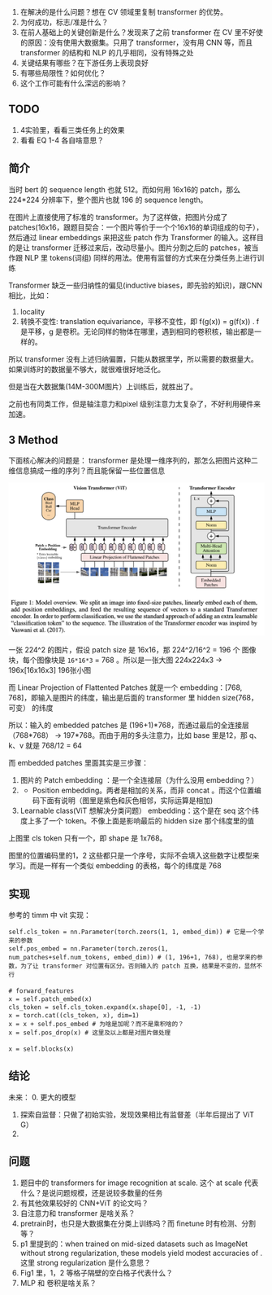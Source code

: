 1. 在解决的是什么问题？想在 CV 领域里复制 transformer 的优势。
2. 为何成功，标志/准是什么？
3. 在前人基础上的关键创新是什么？发现来了之前 transformer 在 CV 里不好使的原因：没有使用大数据集。只用了 transformer，没有用 CNN 等，而且 transformer 的结构和 NLP 的几乎相同，没有特殊之处
4. 关键结果有哪些？在下游任务上表现良好
5. 有哪些局限性？如何优化？
6. 这个工作可能有什么深远的影响？

## TODO
1. 4实验里，看看三类任务上的效果
2. 看看 EQ 1-4 各自啥意思？

## 简介
当时 bert 的 sequence length 也就 512。而如何用 16x16的 patch，那么 224*224 分辨率下，整个图片也就 196 的 sequence length。

在图片上直接使用了标准的 transformer。为了这样做，把图片分成了 patches(16x16，跟题目契合：一个图片等价于一个个16x16的单词组成的句子），然后通过 linear embeddings 来把这些 patch 作为 Transformer 的输入。这样目的是让 transformer 迁移过来后，改动尽量小。图片分割之后的 patches，被当作跟 NLP 里 tokens(词组) 同样的用法。使用有监督的方式来在分类任务上进行训练

Transformer 缺乏一些归纳性的偏见(inductive biases，即先验的知识)，跟CNN相比，比如：

1. locality
2. 转换不变性: translation equivariance，平移不变性，即 f(g(x)) = g(f(x)) . f 是平移，g 是卷积。无论同样的物体在哪里，遇到相同的卷积核，输出都是一样的。

所以 transformer 没有上述归纳偏置，只能从数据里学，所以需要的数据量大。如果训练时的数据量不够大，就很难很好地泛化。

但是当在大数据集(14M-300M图片）上训练后，就胜出了。

之前也有同类工作，但是轴注意力和pixel 级别注意力太复杂了，不好利用硬件来加速。

## 3 Method
下面核心解决的问题是： transformer 是处理一维序列的，那怎么把图片这种二维信息搞成一维的序列？而且能保留一些位置信息

![](imgs/vit.png)

一张 224^2 的图片，假设 patch size 是 16x16，那 224^2/16^2 = 196 个 图像块，每个图像块是 `16*16*3` = 768 。所以是一张大图 224x224x3 -> 196x[16x16x3] 196张小图

而 Linear Projection of Flattented Patches 就是一个 embedding：[768, 768]，即输入是图片的纬度，输出是后面的 transformer 里 hidden size(768，可变） 的纬度

所以：输入的 embedded patches 是 (196+1)\*768，而通过最后的全连接层（768\*768） -> 197*768。而由于用的多头注意力，比如 base 里是12，那 q、k、v 就是 768/12 = 64 

而 embedded patches 里面其实是三步骤：
1. 图片的 Patch embedding ：是一个全连接层（为什么没用 embedding？）
2. + Position embedding。两者是相加的关系，而非 concat 。而这个位置编码下面有说明（图里是紫色和灰色相邻，实际运算是相加)
3. Learnable class(ViT 想解决分类问题） embedding：这个是在 seq 这个纬度上多了一个 token。不像上面是影响最后的 hidden size 那个纬度里的值

上图里 cls token 只有一个，即 shape 是 1x768。

图里的位置编码里的1，2 这些都只是一个序号，实际不会填入这些数字让模型来学习。而是一样有一个类似 embedding 的表格，每个的纬度是 768
## 实现

参考的 timm 中 vit 实现：

```
self.cls_token = nn.Parameter(torch.zeors(1, 1, embed_dim)) # 它是一个学来的参数
self.pos_embed = nn.Parameter(torch.zeros(1, num_patches+self.num_tokens, embed_dim)) # (1, 196+1, 768), 也是学来的参数，为了让 transformer 对位置有区分。否则输入的 patch 互换，结果是不变的，显然不行

# forward_features
x = self.patch_embed(x)
cls_token = self.cls_token.expand(x.shape[0], -1, -1) 
x = torch.cat((cls_token, x), dim=1)
x = x + self.pos_embed # 为啥是加呢？而不是乘积啥的？
x = self.pos_drop(x) # 这里及以上都是对图片做处理

x = self.blocks(x)
```

## 结论
未来：
0. 更大的模型
1. 探索自监督：只做了初始实验，发现效果相比有监督差（半年后提出了 ViT G）
2. 
## 问题
1. 题目中的 transformers for image recognition at scale. 这个 at scale 代表什么？是说问题规模，还是说较多数量的任务
2. 有其他效果较好的 CNN+ViT 的论文吗？
3. 自注意力和 transformer 是啥关系？
4. pretrain时，也只是大数据集在分类上训练吗？而 finetune 时有检测、分割等？
5. p1 里提到的：when trained on mid-sized datasets such as ImageNet without strong regularization, these models yield modest accuracies of . 这里 strong regularization 是什么意思？
6. Fig1 里，1，2 等格子隔壁的空白格子代表什么？
7. MLP 和 卷积是啥关系？

